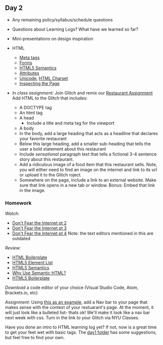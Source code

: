 ## Day 2

* Any remaining policy/syllabus/schedule questions

* Questions about Learning Logs? What have we learned so far?

* Mini-presentations on design inspiration

* HTML
  * [Meta tags](https://www.w3schools.com/tags/tag_meta.asp)
  * [Forms](https://htmldog.com/guides/html/beginner/forms/)
  * [HTML5 Semantics](http://diveintohtml5.info/semantics.html) 
  * [Attributes](https://www.geeksforgeeks.org/html-attributes/)
  * [Unicode](https://home.unicode.org/basic-info/overview/),  [HTML Charset](https://www.w3schools.com/html/html_charset.asp)
  * [Inspecting the Page](https://developers.google.com/web/tools/chrome-devtools/dom/)
  
* *In class assignment:*
Join Glitch and remix our [Restaurant Assignment](https://glitch.com/edit/#!/ima-fe-restaurant-assignment?path=index.html%3A1%3A0)
Add HTML to the Glitch that includes:
  * A DOCTYPE tag
  * An html tag
  * A head
    * Include a title and meta tag for the viewport
  * A body
  * In the body, add a large heading that acts as a headline that declares your favorite restaurant
  * Below this large heading, add a smaller sub-heading that tells the user a bold statement about this restaurant
  * Include *sensational* paragraph text that tells a fictional 3-4 sentence story about this restaurant.
  * Add a ridiculous image of a food item that this restaurant sells. Note, you will either need to find an image on the internet and link to its url or upload it to the Glitch roject.
  * Somewhere on the page, include a link to an external website. Make sure that link opens in a new tab or window. Bonus: Embed that link in the image.

### Homework

*Watch:* 
* [Don't Fear the Internet pt 2](http://www.dontfeartheinternet.com/02-html/)
* [Don't Fear the Internet pt 3](http://www.dontfeartheinternet.com/03-the-browser/)
* [Don't Fear the Internet pt 4](http://www.dontfeartheinternet.com/04-from-scratch/) Note: the text editors mentioned in this are outdated

*Review:*
* [HTML Boilerplate](https://github.com/callihiggins/IMA-FE/tree/master/02_sep8_day2/HTML_Boilerplate)
* [HTML5 Element List](https://developer.mozilla.org/en-US/docs/Web/Guide/HTML/HTML5/HTML5_element_list)	
* [HTML5 Semantics](http://diveintohtml5.info/semantics.html) 
* [Why Use Semantic HTML?](https://css-tricks.com/why-how-and-when-to-use-semantic-html-and-aria/)
* [HTML5 Boilerplate](http://html5boilerplate.com/)

*Download* a code editor of your choice (Visual Studio Code, Atom, Brackets.io, etc)

*Assignment*: Using [this as an example](https://codepen.io/callihiggins/pen/jOEjrPQ), add a Nav bar to your page that makes sense with the context of your restuarant's page. At the moment, it will just look like a bulleted list- thats ok! We'll make it look like a nav bar next week with css. Turn in the link to your Glitch via NYU Classes.

Have you done an intro to HTML learning log yet? If not, now is a great time to get your feet wet with basic tags. The [day1 folder](https://github.com/IDMNYU/DM-UY-2193-B/tree/master/01_jan29_day1) has some suggestions, but feel free to find your own.
